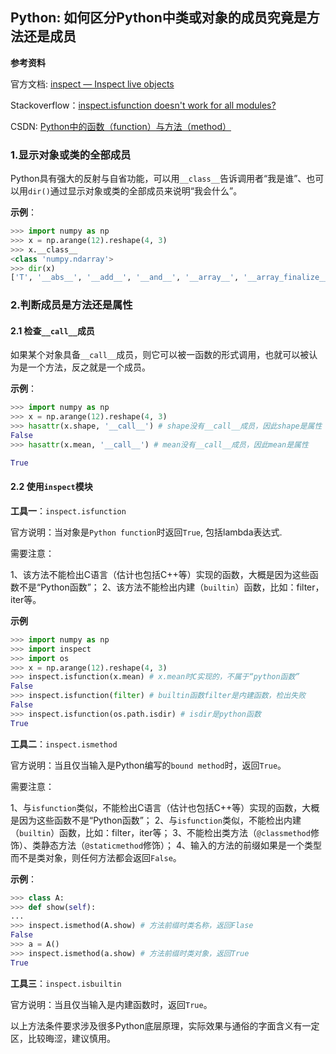 ## Python: 如何区分Python中类或对象的成员究竟是方法还是成员

**参考资料**

官方文档: [inspect — Inspect live objects](https://docs.python.org/3/library/inspect.html)

Stackoverflow：[inspect.isfunction doesn't work for all modules?](https://stackoverflow.com/questions/22428910/inspect-isfunction-doesnt-work-for-all-modules)

CSDN: [Python中的函数（function）与方法（method）](https://blog.csdn.net/qq_44614026/article/details/108610467)

### 1.显示对象或类的全部成员

Python具有强大的反射与自省功能，可以用`__class__`告诉调用者“我是谁”、也可以用`dir()`通过显示对象或类的全部成员来说明“我会什么”。

**示例**：


```python
>>> import numpy as np
>>> x = np.arange(12).reshape(4, 3)
>>> x.__class__
<class 'numpy.ndarray'>
>>> dir(x)
['T', '__abs__', '__add__', '__and__', '__array__', '__array_finalize__', '__array_function__', '__array_interface__', '__array_prepare__', '__array_priority__', '__array_struct__', '__array_ufunc__', '__array_wrap__', '__bool__', '__class__', '__complex__', '__contains__', '__copy__', '__deepcopy__', '__delattr__', '__delitem__', '__dir__', '__divmod__', '__doc__', '__eq__', '__float__', '__floordiv__', '__format__', '__ge__', '__getattribute__', '__getitem__', '__gt__', '__hash__', '__iadd__', '__iand__', '__ifloordiv__', '__ilshift__', '__imatmul__', '__imod__', '__imul__', '__index__', '__init__', '__init_subclass__', '__int__', '__invert__', '__ior__', '__ipow__', '__irshift__', '__isub__', '__iter__', '__itruediv__', '__ixor__', '__le__', '__len__', '__lshift__', '__lt__', '__matmul__', '__mod__', '__mul__', '__ne__', '__neg__', '__new__', '__or__', '__pos__', '__pow__', '__radd__', '__rand__', '__rdivmod__', '__reduce__', '__reduce_ex__', '__repr__', '__rfloordiv__', '__rlshift__', '__rmatmul__', '__rmod__', '__rmul__', '__ror__', '__rpow__', '__rrshift__', '__rshift__', '__rsub__', '__rtruediv__', '__rxor__', '__setattr__', '__setitem__', '__setstate__', '__sizeof__', '__str__', '__sub__', '__subclasshook__', '__truediv__', '__xor__', 'all', 'any', 'argmax', 'argmin', 'argpartition', 'argsort', 'astype', 'base', 'byteswap', 'choose', 'clip', 'compress', 'conj', 'conjugate', 'copy', 'ctypes', 'cumprod', 'cumsum', 'data', 'diagonal', 'dot', 'dtype', 'dump', 'dumps', 'fill', 'flags', 'flat', 'flatten', 'getfield', 'imag', 'item', 'itemset', 'itemsize', 'max', 'mean', 'min', 'nbytes', 'ndim', 'newbyteorder', 'nonzero', 'partition', 'prod', 'ptp', 'put', 'ravel', 'real', 'repeat', 'reshape', 'resize', 'round', 'searchsorted', 'setfield', 'setflags', 'shape', 'size', 'sort', 'squeeze', 'std', 'strides', 'sum', 'swapaxes', 'take', 'tobytes', 'tofile', 'tolist', 'tostring', 'trace', 'transpose', 'var', 'view']
```

### 2.判断成员是方法还是属性

#### 2.1 检查`__call__`成员

如果某个对象具备`__call__`成员，则它可以被一函数的形式调用，也就可以被认为是一个方法，反之就是一个成员。

**示例**：

```python
>>> import numpy as np
>>> x = np.arange(12).reshape(4, 3)
>>> hasattr(x.shape, '__call__') # shape没有__call__成员，因此shape是属性
False
>>> hasattr(x.mean, '__call__') # mean没有__call__成员，因此mean是属性

True
```

#### 2.2 使用`inspect`模块

**工具一**：`inspect.isfunction`

官方说明：当对象是`Python function`时返回`True`, 包括lambda表达式.

需要注意：

1、该方法不能检出C语言（估计也包括C++等）实现的函数，大概是因为这些函数不是“Python函数”；
2、该方法不能检出内建（`builtin`）函数，比如：filter，iter等。

**示例**

```python
>>> import numpy as np
>>> import inspect
>>> import os
>>> x = np.arange(12).reshape(4, 3)
>>> inspect.isfunction(x.mean) # x.mean时C实现的，不属于“python函数”
False
>>> inspect.isfunction(filter) # builtin函数filter是内建函数，检出失败
False
>>> inspect.isfunction(os.path.isdir) # isdir是python函数
True
```

**工具二**：`inspect.ismethod`

官方说明：当且仅当输入是Python编写的`bound method`时，返回`True`。

需要注意：

1、与`isfunction`类似，不能检出C语言（估计也包括C++等）实现的函数，大概是因为这些函数不是“Python函数”；
2、与`isfunction`类似，不能检出内建（`builtin`）函数，比如：filter，iter等；
3、不能检出类方法（`@classmethod`修饰）、类静态方法（`@staticmethod`修饰）；
4、输入的方法的前缀如果是一个类型而不是类对象，则任何方法都会返回`False`。

**示例**：

```python
>>> class A:
>>> def show(self):
...
>>> inspect.ismethod(A.show) # 方法前缀时类名称，返回Flase
False
>>> a = A()
>>> inspect.ismethod(a.show) # 方法前缀时类对象，返回True
True
```

**工具三**：`inspect.isbuiltin`

官方说明：当且仅当输入是内建函数时，返回`True`。

以上方法条件要求涉及很多Python底层原理，实际效果与通俗的字面含义有一定区，比较晦涩，建议慎用。


